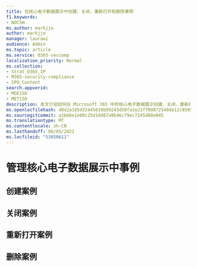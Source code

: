 ```yaml
---
title: 在核心电子数据展示中创建、关闭、重新打开和删除事例
f1.keywords:
- NOCSH
ms.author: markjjo
author: markjjo
manager: laurawi
audience: Admin
ms.topic: article
ms.service: O365-seccomp
localization_priority: Normal
ms.collection:
- Strat_O365_IP
- M365-security-compliance
- SPO_Content
search.appverid:
- MOE150
- MET150
description: 本文介绍如何在 Microsoft 365 中的核心电子数据展示创建、关闭、重新打开和删除事例。
ms.openlocfilehash: d8d2a185d32445639b99243d50fa1e21ff09872548de12c8505dc4e6776fe9c2
ms.sourcegitcommit: a1b66e1e80c25d14d67a9b46c79ec7245d88e045
ms.translationtype: MT
ms.contentlocale: zh-CN
ms.lasthandoff: 08/05/2021
ms.locfileid: "53850611"
---
```

# <a name="manage-cases-in-core-ediscovery"></a>管理核心电子数据展示中事例

## <a name="create-a-case"></a>创建案例

## <a name="close-a-case"></a>关闭案例

## <a name="reopen-a-case"></a>重新打开案例

## <a name="delete-a-case"></a>删除案例

